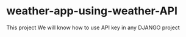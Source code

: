 # weather-app-using-weather-API
 This project We will know how to use API key in any DJANGO project  
